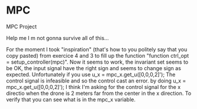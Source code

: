 # MPC
MPC Project

Help me I m not gonna survive all of this...

For the moment I took "inspiration" (that's how to you politely say that you copy pasted) from exercice 4 and 3 to fill up the function "function ctrl_opt = setup_controller(mpc)". Now it seems to work, the invariant set seems to be OK, the input signal have the right sign and seems to change sign as expected. Unfortunately if you use u_x = mpc_x.get_u([0,0,0,2]'); The control signal is infeasible and so the control cast an error. by doing u_x = mpc_x.get_u([0,0,0,2]'); I think I'm asking for the control signal for the x directio when the drone is 2 meters far from the center in the x direction. To verify that you can see what is in the mpc_x variable.
